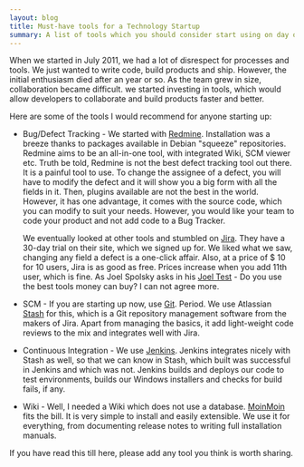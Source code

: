 ```yaml
---
layout: blog
title: Must-have tools for a Technology Startup
summary: A list of tools which you should consider start using on day one.
---
```


When we started in July 2011, we had a lot of disrespect for processes and tools. We just wanted to write code, build products and ship. However, the initial enthusiasm died after an year or so. As the team grew in size, collaboration became difficult. we started investing in tools, which would allow developers to collaborate and build products faster and better.

Here are some of the tools I would recommend for anyone starting up:

+ Bug/Defect Tracking - We started with [Redmine](http://www.redmine.org). Installation was a breeze thanks to packages available in Debian "squeeze" repositories. Redmine aims to be an all-in-one tool, with integrated Wiki, SCM viewer etc. Truth be told, Redmine is not the best defect tracking tool out there. It is a painful tool to use. To change the assignee of a defect, you will have to modify the defect and it will show you a big form with all the fields in it. Then, plugins available are not the best in the world. However, it has one advantage, it comes with the source code, which you can modify to suit your needs. However, you would like your team to code your product and not add code to a Bug Tracker.

    We eventually looked at other tools and stumbled on [Jira](http://www.atlassian.com/software/jira). They have a 30-day trial on their site, which we signed up for. We liked what we saw, changing any field a defect is a one-click affair. Also, at a price of $ 10 for 10 users, Jira is as good as free. Prices increase when you add 11th user, which is fine. As Joel Spolsky asks in his [Joel Test](http://www.joelonsoftware.com/articles/fog0000000043.html) - Do you use the best tools money can buy? I can not agree more.

+ SCM - If you are starting up now, use [Git](http://git-scm.com). Period. We use Atlassian [Stash](http://www.atlassian.com/software/jira) for this, which is a Git repository management software from the makers of Jira. Apart from managing the basics, it add light-weight code reviews to the mix and integrates well with Jira.

+ Continuous Integration - We use [Jenkins](http://www.jenkins.org). Jenkins integrates nicely with Stash as well, so that we can know in Stash, which built was successful in Jenkins and which was not. Jenkins builds and deploys our code to test environments, builds our Windows installers and checks for build fails, if any.

+ Wiki - Well, I needed a Wiki which does not use a database. [MoinMoin](http://moinmo.in) fits the bill. It is very simple to install and easily extensible. We use it for everything, from documenting release notes to writing full installation manuals.

If you have read this till here, please add any tool you think is worth sharing.
